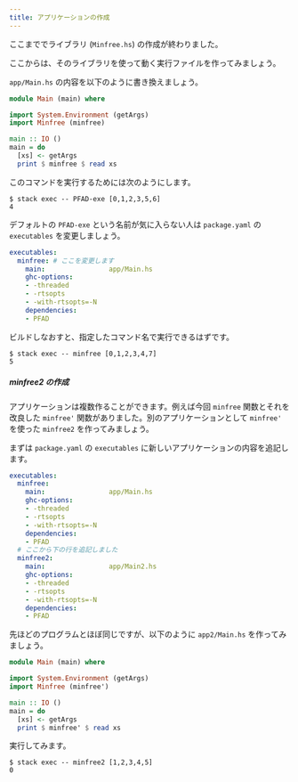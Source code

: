```yaml
---
title: アプリケーションの作成
---
```


ここまででライブラリ (`Minfree.hs`) の作成が終わりました。

ここからは、そのライブラリを使って動く実行ファイルを作ってみましょう。

`app/Main.hs` の内容を以下のように書き換えましょう。

```haskell:app/Main.hs
module Main (main) where

import System.Environment (getArgs)
import Minfree (minfree)

main :: IO ()
main = do
  [xs] <- getArgs
  print $ minfree $ read xs
```

このコマンドを実行するためには次のようにします。

```shell-session
$ stack exec -- PFAD-exe [0,1,2,3,5,6]
4
```

デフォルトの `PFAD-exe` という名前が気に入らない人は `package.yaml` の `executables` を変更しましょう。

```yaml:package.yaml
executables:
  minfree: # ここを変更します
    main:                app/Main.hs
    ghc-options:
    - -threaded
    - -rtsopts
    - -with-rtsopts=-N
    dependencies:
    - PFAD
```

ビルドしなおすと、指定したコマンド名で実行できるはずです。

```shell-session
$ stack exec -- minfree [0,1,2,3,4,7]
5
```

##### minfree2 の作成

アプリケーションは複数作ることができます。例えば今回 `minfree` 関数とそれを改良した `minfree'` 関数がありました。別のアプリケーションとして `minfree'` を使った `minfree2` を作ってみましょう。

まずは `package.yaml` の `executables` に新しいアプリケーションの内容を追記します。

```yaml:package.yaml
executables:
  minfree:
    main:                app/Main.hs
    ghc-options:
    - -threaded
    - -rtsopts
    - -with-rtsopts=-N
    dependencies:
    - PFAD
  # ここから下の行を追記しました
  minfree2:
    main:                app/Main2.hs
    ghc-options:
    - -threaded
    - -rtsopts
    - -with-rtsopts=-N
    dependencies:
    - PFAD
```

先ほどのプログラムとほぼ同じですが、以下のように `app2/Main.hs` を作ってみましょう。

```hs:app2/Main.hs
module Main (main) where

import System.Environment (getArgs)
import Minfree (minfree')

main :: IO ()
main = do
  [xs] <- getArgs
  print $ minfree' $ read xs
```

実行してみます。

```shell-session
$ stack exec -- minfree2 [1,2,3,4,5]
0
```
